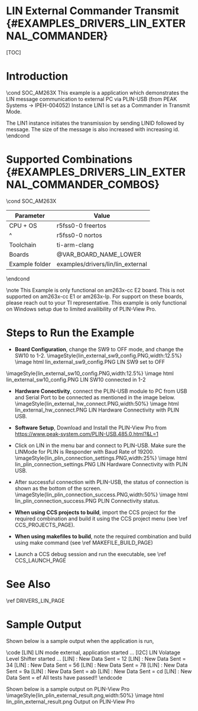 # LIN External Commander Transmit {#EXAMPLES_DRIVERS_LIN_EXTERNAL_COMMANDER}

[TOC]

# Introduction

\cond SOC_AM263X
This example is a application which demonstrates the LIN message
communication to external PC via PLIN-USB (from PEAK Systems -> IPEH-004052)
Instance LIN1 is set as a Commander in Transmit Mode.

The LIN1 instance initiates the transmission by sending LINID followed by message.
The size of the message is also increased with increasing id.
\endcond

# Supported Combinations {#EXAMPLES_DRIVERS_LIN_EXTERNAL_COMMANDER_COMBOS}

\cond SOC_AM263X

 Parameter      | Value
 ---------------|-----------
 CPU + OS       | r5fss0-0 freertos
 ^              | r5fss0-0 nortos
 Toolchain      | ti-arm-clang
 Boards         | @VAR_BOARD_NAME_LOWER
 Example folder | examples/drivers/lin/lin_external

\endcond

\note This Example is only functional on am263x-cc E2 board. This is not supported on am263x-cc E1 or am263x-lp. For support on these boards, please reach out to your TI representative. This example is only functional on Windows setup due to limited availibility of PLIN-View Pro.

# Steps to Run the Example

- **Board Configuration**, change the SW9 to OFF mode, and change the SW10 to 1-2.
\imageStyle{lin_external_sw9_config.PNG,width:12.5%}
\image html lin_external_sw9_config.PNG LIN SW9 set to OFF

\imageStyle{lin_external_sw10_config.PNG,width:12.5%}
\image html lin_external_sw10_config.PNG LIN SW10 connected in 1-2

- **Hardware Conectivity**, connect the PLIN-USB module to PC from USB and Serial Port to be connected as mentioned in the image below.
\imageStyle{lin_external_hw_connect.PNG,width:50%}
\image html lin_external_hw_connect.PNG LIN Hardware Connectivity with PLIN USB.

- **Software Setup**, Download and Install the PLIN-View Pro from https://www.peak-system.com/PLIN-USB.485.0.html?&L=1
- Click on LIN in the menu bar and connect to PLIN-USB. Make sure the LINMode for PLIN is Responder with Baud Rate of 19200.
\imageStyle{lin_plin_connection_settings.PNG,width:25%}
\image html lin_plin_connection_settings.PNG LIN Hardware Connectivity with PLIN USB.

- After successful connection with PLIN-USB, the status of connection is shown as the bottom of the screen.
\imageStyle{lin_plin_connection_success.PNG,width:50%}
\image html lin_plin_connection_success.PNG PLIN Connectivity status.

- **When using CCS projects to build**, import the CCS project for the required combination
  and build it using the CCS project menu (see \ref CCS_PROJECTS_PAGE).
- **When using makefiles to build**, note the required combination and build using
  make command (see \ref MAKEFILE_BUILD_PAGE)
- Launch a CCS debug session and run the executable, see \ref CCS_LAUNCH_PAGE

# See Also

\ref DRIVERS_LIN_PAGE

# Sample Output

Shown below is a sample output when the application is run,

\code
[LIN] LIN mode external, application started ...
[I2C] LIN Volatage Level Shifter started ...
[LIN] : New Data Sent = 12
[LIN] : New Data Sent = 34
[LIN] : New Data Sent = 56
[LIN] : New Data Sent = 78
[LIN] : New Data Sent = 9a
[LIN] : New Data Sent = ab
[LIN] : New Data Sent = cd
[LIN] : New Data Sent = ef
All tests have passed!!
\endcode

Shown below is a sample output on PLIN-View Pro
\imageStyle{lin_plin_external_result.png,width:50%}
\image html lin_plin_external_result.png Output on PLIN-View Pro